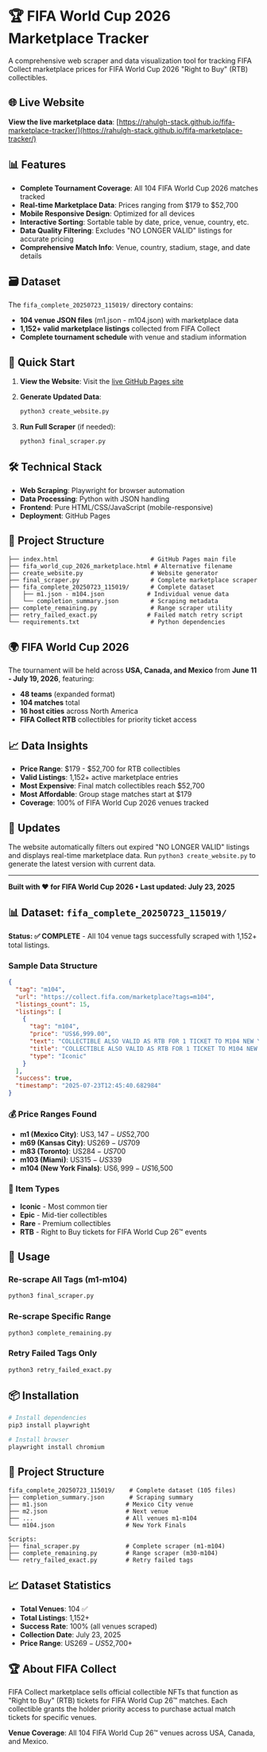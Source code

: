 # 🏆 FIFA World Cup 2026 Marketplace Tracker

A comprehensive web scraper and data visualization tool for tracking FIFA Collect marketplace prices for FIFA World Cup 2026 "Right to Buy" (RTB) collectibles.

## 🌐 Live Website

**View the live marketplace data**: [https://rahulgh-stack.github.io/fifa-marketplace-tracker/](https://rahulgh-stack.github.io/fifa-marketplace-tracker/)

## 📊 Features

- **Complete Tournament Coverage**: All 104 FIFA World Cup 2026 matches tracked
- **Real-time Marketplace Data**: Prices ranging from $179 to $52,700
- **Mobile Responsive Design**: Optimized for all devices
- **Interactive Sorting**: Sortable table by date, price, venue, country, etc.
- **Data Quality Filtering**: Excludes "NO LONGER VALID" listings for accurate pricing
- **Comprehensive Match Info**: Venue, country, stadium, stage, and date details

## 🗃️ Dataset

The `fifa_complete_20250723_115019/` directory contains:
- **104 venue JSON files** (m1.json - m104.json) with marketplace data
- **1,152+ valid marketplace listings** collected from FIFA Collect
- **Complete tournament schedule** with venue and stadium information

## 🚀 Quick Start

1. **View the Website**: Visit the [live GitHub Pages site](https://rahulgh-stack.github.io/fifa-marketplace-tracker/)

2. **Generate Updated Data**:
   ```bash
   python3 create_website.py
   ```

3. **Run Full Scraper** (if needed):
   ```bash
   python3 final_scraper.py
   ```

## 🛠️ Technical Stack

- **Web Scraping**: Playwright for browser automation
- **Data Processing**: Python with JSON handling
- **Frontend**: Pure HTML/CSS/JavaScript (mobile-responsive)
- **Deployment**: GitHub Pages

## 📁 Project Structure

```
├── index.html                          # GitHub Pages main file
├── fifa_world_cup_2026_marketplace.html # Alternative filename
├── create_website.py                   # Website generator
├── final_scraper.py                    # Complete marketplace scraper
├── fifa_complete_20250723_115019/      # Complete dataset
│   ├── m1.json - m104.json            # Individual venue data
│   └── completion_summary.json         # Scraping metadata
├── complete_remaining.py               # Range scraper utility
├── retry_failed_exact.py              # Failed match retry script
└── requirements.txt                    # Python dependencies
```

## 🌍 FIFA World Cup 2026

The tournament will be held across **USA, Canada, and Mexico** from **June 11 - July 19, 2026**, featuring:
- **48 teams** (expanded format)
- **104 matches** total
- **16 host cities** across North America
- **FIFA Collect RTB** collectibles for priority ticket access

## 📈 Data Insights

- **Price Range**: $179 - $52,700 for RTB collectibles
- **Valid Listings**: 1,152+ active marketplace entries
- **Most Expensive**: Final match collectibles reach $52,700
- **Most Affordable**: Group stage matches start at $179
- **Coverage**: 100% of FIFA World Cup 2026 venues tracked

## 🔄 Updates

The website automatically filters out expired "NO LONGER VALID" listings and displays real-time marketplace data. Run `python3 create_website.py` to generate the latest version with current data.

---

**Built with ❤️ for FIFA World Cup 2026 • Last updated: July 23, 2025**

## 📊 Dataset: `fifa_complete_20250723_115019/`

**Status: ✅ COMPLETE** - All 104 venue tags successfully scraped with 1,152+ total listings.

### Sample Data Structure
```json
{
  "tag": "m104",
  "url": "https://collect.fifa.com/marketplace?tags=m104",
  "listings_count": 15,
  "listings": [
    {
      "tag": "m104",
      "price": "US$6,999.00",
      "text": "COLLECTIBLE ALSO VALID AS RTB FOR 1 TICKET TO M104 NEW YORK\nIconic\nFROM OPENING TO FINAL PASSING BY HOUSTON\nFrom\nUS$6,999.00",
      "title": "COLLECTIBLE ALSO VALID AS RTB FOR 1 TICKET TO M104 NEW YORK",
      "type": "Iconic"
    }
  ],
  "success": true,
  "timestamp": "2025-07-23T12:45:40.682984"
}
```

### 💰 Price Ranges Found
- **m1 (Mexico City)**: US$3,147 - US$52,700
- **m69 (Kansas City)**: US$269 - US$709
- **m83 (Toronto)**: US$284 - US$700
- **m103 (Miami)**: US$315 - US$339
- **m104 (New York Finals)**: US$6,999 - US$16,500

### 🎯 Item Types
- **Iconic** - Most common tier
- **Epic** - Mid-tier collectibles  
- **Rare** - Premium collectibles
- **RTB** - Right to Buy tickets for FIFA World Cup 26™ events

## 🚀 Usage

### Re-scrape All Tags (m1-m104)
```bash
python3 final_scraper.py
```

### Re-scrape Specific Range
```bash
python3 complete_remaining.py
```

### Retry Failed Tags Only
```bash
python3 retry_failed_exact.py
```

## 📦 Installation

```bash
# Install dependencies
pip3 install playwright

# Install browser
playwright install chromium
```

## 📁 Project Structure

```
fifa_complete_20250723_115019/    # Complete dataset (105 files)
├── completion_summary.json       # Scraping summary
├── m1.json                      # Mexico City venue
├── m2.json                      # Next venue
├── ...                          # All venues m1-m104
└── m104.json                    # New York Finals

Scripts:
├── final_scraper.py             # Complete scraper (m1-m104)
├── complete_remaining.py        # Range scraper (m30-m104) 
└── retry_failed_exact.py        # Retry failed tags
```

## 📈 Dataset Statistics

- **Total Venues**: 104 ✅
- **Total Listings**: 1,152+ 
- **Success Rate**: 100% (all venues scraped)
- **Collection Date**: July 23, 2025
- **Price Range**: US$269 - US$52,700+

## 🏆 About FIFA Collect

FIFA Collect marketplace sells official collectible NFTs that function as "Right to Buy" (RTB) tickets for FIFA World Cup 26™ matches. Each collectible grants the holder priority access to purchase actual match tickets for specific venues.

**Venue Coverage**: All 104 FIFA World Cup 26™ venues across USA, Canada, and Mexico.